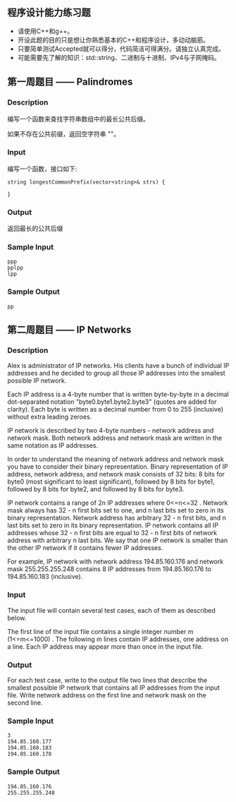 ## 程序设计能力练习题

- 请使用C++和g++。
- 开设此题的目的只是想让你熟悉基本的C++和程序设计，多动动脑筋。
- 只要简单测试Accepted就可以得分，代码简洁可得满分。请独立认真完成。
- 可能需要先了解的知识：std::string、二进制与十进制、IPv4与子网掩码。

## 第一周题目 —— Palindromes

### Description

编写一个函数来查找字符串数组中的最长公共后缀。

如果不存在公共前缀，返回空字符串 ""。

### Input
编写一个函数，接口如下:
```
string longestCommonPrefix(vector<string>& strs) {

}
```

### Output
返回最长的公共后缀

### Sample Input
```
ppp
pplpp
lpp
```

### Sample Output
```
pp
```


## 第二周题目 —— IP Networks

### Description

Alex is administrator of IP networks. His clients have a bunch of individual IP addresses and he decided to group all those IP addresses into the smallest possible IP network.  

Each IP address is a 4-byte number that is written byte-by-byte in a decimal dot-separated notation "byte0.byte1.byte2.byte3" (quotes are added for clarity). Each byte is written as a decimal number from 0 to 255 (inclusive) without extra leading zeroes.  

IP network is described by two 4-byte numbers - network address and network mask. Both network address and network mask are written in the same notation as IP addresses.  

In order to understand the meaning of network address and network mask you have to consider their binary representation. Binary representation of IP address, network address, and network mask consists of 32 bits: 8 bits for byte0 (most significant to least significant), followed by 8 bits for byte1, followed by 8 bits for byte2, and followed by 8 bits for byte3.  

IP network contains a range of 2n IP addresses where 0<=n<=32 . Network mask always has 32 - n first bits set to one, and n last bits set to zero in its binary representation. Network address has arbitrary 32 - n first bits, and n last bits set to zero in its binary representation. IP network contains all IP addresses whose 32 - n first bits are equal to 32 - n first bits of network address with arbitrary n last bits. We say that one IP network is smaller than the other IP network if it contains fewer IP addresses.  

For example, IP network with network address 194.85.160.176 and network mask 255.255.255.248 contains 8 IP addresses from 194.85.160.176 to 194.85.160.183 (inclusive).  

### Input

The input file will contain several test cases, each of them as described below.  

The first line of the input file contains a single integer number m (1<=m<=1000) . The following m lines contain IP addresses, one address on a line. Each IP address may appear more than once in the input file.  

### Output

For each test case, write to the output file two lines that describe the smallest possible IP network that contains all IP addresses from the input file. Write network address on the first line and network mask on the second line.  

### Sample Input
```
3
194.85.160.177
194.85.160.183
194.85.160.178

```

### Sample Output
```
194.85.160.176
255.255.255.248

```
